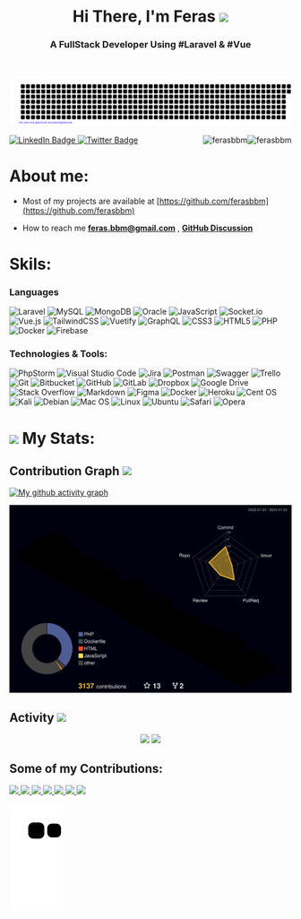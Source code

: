 <h1 align="center">Hi There, I'm Feras <img width="35" src="https://c.tenor.com/nebZyl8oN7IAAAAi/wave-hello.gif" /></h1>

<!-- [![Typing SVG](https://readme-typing-svg.herokuapp.com?center=true&vCenter=true&color=%36BCF7FF&multiline=true&lines=Hi+There+%F0%9F%91%8B%2C+I+am+Feras;Welcome+to+My+Profile!;More+2+years+of+experience;)](https://git.io/typing-svg) -->

<h3 align="center">A FullStack Developer Using #Laravel & #Vue</h3>

<!--<p align="center"><img align="center" src="https://github-readme-streak-stats.herokuapp.com/?user=ferasbbm&theme=dark" alt="ferasbbm" /></p>-->
<br/>
<div align="center">

![feras](gitartwork.svg)

</div>
 <div id="badges">
   <a href="https://linkedin.com/in/feras elsharif">
      <img src="https://img.shields.io/badge/LinkedIn-%230077B5.svg?style=for-the-badge&logo=linkedin&logoColor=white" alt="LinkedIn Badge"/>
   </a>
   <a href="https://twitter.com/@feraselsharif">
      <img src="https://img.shields.io/badge/Twitter-%231DA1F2.svg?style=for-the-badge&logo=twitter&logoColor=white" alt="Twitter Badge"/>
   </a>
 
   <img  align="right" src="https://komarev.com/ghpvc/?username=ferasbbm&label=Profile%20views&color=0e75b6&style=flat" alt="ferasbbm" />
   <a align="right" href="https://github.com/ferasbbm?tab=followers">
      <img  align="right" src="https://img.shields.io/github/followers/ferasbbm?username=ferasbbm&label=Followers" alt="ferasbbm" />
   </a>
</div>
 
<h1 align="left">About me:</h1>

<!-- ___ -->


<!--- I’m currently working on [PIC](mobp.pic-pal.ps) And [WMIS](https://stage.wmis.live/login)-->

- Most of my projects are available at [https://github.com/ferasbbm](https://github.com/ferasbbm)

- How to reach me **feras.bbm@gmail.com** , **[GitHub Discussion](https://github.com/ferasbbm/ferasbbm/discussions/new?category=general)**

<h1 align="left">Skils:</h1>


<!-- ___ -->

### Languages

![Laravel](https://img.shields.io/badge/laravel-%23FF2D20.svg?style=for-the-badge&logo=laravel&logoColor=white)
![MySQL](https://img.shields.io/badge/mysql-%2300f.svg?style=for-the-badge&logo=mysql&logoColor=white)
![MongoDB](https://img.shields.io/badge/MongoDB-%234ea94b.svg?style=for-the-badge&logo=mongodb&logoColor=white)
![Oracle](https://img.shields.io/badge/Oracle-F80000?style=for-the-badge&logo=oracle&logoColor=white)
![JavaScript](https://img.shields.io/badge/javascript-%23323330.svg?style=for-the-badge&logo=javascript&logoColor=%23F7DF1E)
![Socket.io](https://img.shields.io/badge/Socket.io-black?style=for-the-badge&logo=socket.io&badgeColor=010101)
![Vue.js](https://img.shields.io/badge/vuejs-%2335495e.svg?style=for-the-badge&logo=vuedotjs&logoColor=%234FC08D)
![TailwindCSS](https://img.shields.io/badge/tailwindcss-%2338B2AC.svg?style=for-the-badge&logo=tailwind-css&logoColor=white)
![Vuetify](https://img.shields.io/badge/Vuetify-1867C0?style=for-the-badge&logo=vuetify&logoColor=AEDDFF)
![GraphQL](https://img.shields.io/badge/-GraphQL-E10098?style=for-the-badge&logo=graphql&logoColor=white)
![CSS3](https://img.shields.io/badge/css3-%231572B6.svg?style=for-the-badge&logo=css3&logoColor=white)
![HTML5](https://img.shields.io/badge/html5-%23E34F26.svg?style=for-the-badge&logo=html5&logoColor=white)
![PHP](https://img.shields.io/badge/php-%23777BB4.svg?style=for-the-badge&logo=php&logoColor=white)
![Docker](https://img.shields.io/badge/docker-%230db7ed.svg?style=for-the-badge&logo=docker&logoColor=white)
![Firebase](https://img.shields.io/badge/firebase-%23039BE5.svg?style=for-the-badge&logo=firebase)

### Technologies & Tools:

![PhpStorm](https://img.shields.io/badge/phpstorm-143?style=for-the-badge&logo=phpstorm&logoColor=black&color=black&labelColor=darkorchid)
![Visual Studio Code](https://img.shields.io/badge/Visual%20Studio%20Code-0078d7.svg?style=for-the-badge&logo=visual-studio-code&logoColor=white)
![Jira](https://img.shields.io/badge/jira-%230A0FFF.svg?style=for-the-badge&logo=jira&logoColor=white)
![Postman](https://img.shields.io/badge/Postman-FF6C37?style=for-the-badge&logo=postman&logoColor=white)
![Swagger](https://img.shields.io/badge/-Swagger-%23Clojure?style=for-the-badge&logo=swagger&logoColor=white)
![Trello](https://img.shields.io/badge/Trello-%23026AA7.svg?style=for-the-badge&logo=Trello&logoColor=white)
![Git](https://img.shields.io/badge/git-%23F05033.svg?style=for-the-badge&logo=git&logoColor=white)
![Bitbucket](https://img.shields.io/badge/bitbucket-%230047B3.svg?style=for-the-badge&logo=bitbucket&logoColor=white)
![GitHub](https://img.shields.io/badge/github-%23121011.svg?style=for-the-badge&logo=github&logoColor=white)
![GitLab](https://img.shields.io/badge/gitlab-%23181717.svg?style=for-the-badge&logo=gitlab&logoColor=white)
![Dropbox](https://img.shields.io/badge/Dropbox-%233B4D98.svg?style=for-the-badge&logo=Dropbox&logoColor=white)
![Google Drive](https://img.shields.io/badge/Google%20Drive-4285F4?style=for-the-badge&logo=googledrive&logoColor=white)
![Stack Overflow](https://img.shields.io/badge/-Stackoverflow-FE7A16?style=for-the-badge&logo=stack-overflow&logoColor=white)
![Markdown](https://img.shields.io/badge/markdown-%23000000.svg?style=for-the-badge&logo=markdown&logoColor=white)
![Figma](https://img.shields.io/badge/figma-%23F24E1E.svg?style=for-the-badge&logo=figma&logoColor=white)
![Docker](https://img.shields.io/badge/docker-%230db7ed.svg?style=for-the-badge&logo=docker&logoColor=white)
![Heroku](https://img.shields.io/badge/heroku-%23430098.svg?style=for-the-badge&logo=heroku&logoColor=white)
![Cent OS](https://img.shields.io/badge/cent%20os-002260?style=for-the-badge&logo=centos&logoColor=F0F0F0)
![Kali](https://img.shields.io/badge/Kali-268BEE?style=for-the-badge&logo=kalilinux&logoColor=white)
![Debian](https://img.shields.io/badge/Debian-D70A53?style=for-the-badge&logo=debian&logoColor=white)
![Mac OS](https://img.shields.io/badge/mac%20os-000000?style=for-the-badge&logo=macos&logoColor=F0F0F0)
![Linux](https://img.shields.io/badge/Linux-FCC624?style=for-the-badge&logo=linux&logoColor=black)
![Ubuntu](https://img.shields.io/badge/Ubuntu-E95420?style=for-the-badge&logo=ubuntu&logoColor=white)
![Safari](https://img.shields.io/badge/Safari-000000?style=for-the-badge&logo=Safari&logoColor=white)
![Opera](https://img.shields.io/badge/Opera-FF1B2D?style=for-the-badge&logo=Opera&logoColor=white)



<h1 align="left"> 
 <img width="30" src="https://c.tenor.com/LSHKMiRdLggAAAAi/statistics-trending-up.gif" /> My Stats:
</h1>

<!-- ___ -->


## Contribution Graph <img width="40" src="https://c.tenor.com/8Bhx4_d52goAAAAi/mic-drop-busy-bee.gif" />

[![My github activity graph](https://github-readme-activity-graph.cyclic.app/graph?username=ferasbbm&color=B994E6&bg_color=2B2D3D&theme=github-compact)](https://github.com/BEPb/github-readme-activity-graph)

<img src="./profile-3d-contrib/profile-night-rainbow.svg"/>

## Activity <img width="35" src="https://c.tenor.com/dWMRNxW7Ti4AAAAi/iota-tanglevision.gif" />

<div align="center">
  <img height="200em" src="https://github-readme-stats.vercel.app/api/top-langs?username=ferasbbm&theme=dracula&show_icons=true" />
  <img height="200em" src="https://github-readme-streak-stats.herokuapp.com/?user=ferasbbm&theme=dracula&date_format=M%20j%5B%2C%20Y%5D" />
<!--   <a href="https://github.com/ryo-ma/github-profile-trophy"> 
     <img height="200em" src="https://github-profile-trophy.vercel.app/?username=ferasbbm&theme=onestar&margin-w=15" alt="ferasbbm" />
  </a> -->
</div>

## Some of my Contributions:
<a href="https://github.com/kutia-software-company/larafirebase">
 <img src="https://stats4github.vercel.app/api/pin/?username=kutia-software-company&repo=larafirebase" width="250"/>
</a>
<a href="https://github.com/barryvdh/laravel-debugbar">
 <img src="https://stats4github.vercel.app/api/pin/?username=barryvdh&repo=laravel-debugbar" width="250"/>
</a>
<a href="https://github.com/maximebf/php-debugbar">
 <img src="https://stats4github.vercel.app/api/pin/?username=maximebf&repo=php-debugbar" width="250"/>
</a>
<a href="https://github.com/LaravelDaily/laravel-tips">
 <img src="https://stats4github.vercel.app/api/pin/?username=LaravelDaily&repo=laravel-tips" width="250"/>
</a>
<a href="https://github.com/jsafe00/laravel-service-repository">
 <img src="https://stats4github.vercel.app/api/pin/?username=jsafe00&repo=laravel-service-repository" width="250"/>
</a>
<a href="https://github.com/ferasbbm/Laravel-Api-responser">
 <img src="https://stats4github.vercel.app/api/pin/?username=ferasbbm&repo=Laravel-Api-responser" width="250"/>
</a>
<a href="https://github.com/ferasbbm/override-exception-handler-for-api">
 <img src="https://stats4github.vercel.app/api/pin/?username=ferasbbm&repo=override-exception-handler-for-api" width="250"/>
</a>

<br/>

![Snake animation](https://github.com/ferasbbm/ferasbbm/blob/output/github-contribution-grid-snake.svg)

<!-- ![Jokes Card](https://readme-jokes.vercel.app/api) -->
<!-- https://github.com/Ileriayo/markdown-badges -->

<!-- ![GitHub Contributors Image](https://contrib.rocks/image?repo=ferasbbm/github-slideshow) -->
